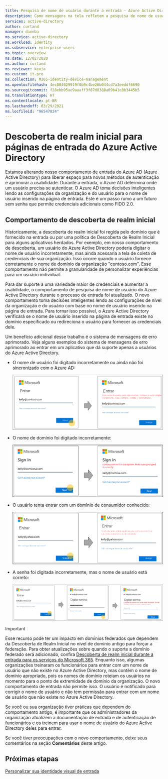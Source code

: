 ```yaml
---
title: Pesquisa de nome de usuário durante a entrada – Azure Active Directory | Microsoft Docs
description: Como mensagens na tela refletem a pesquisa de nome de usuário durante a entrada no Azure Active Directory
services: active-directory
author: curtand
manager: daveba
ms.service: active-directory
ms.workload: identity
ms.subservice: enterprise-users
ms.topic: overview
ms.date: 12/02/2020
ms.author: curtand
ms.reviewer: kexia
ms.custom: it-pro
ms.collection: M365-identity-device-management
ms.openlocfilehash: 4ec804029919f0b9c4be26b044cd7a3eeddf6690
ms.sourcegitcommit: f28ebb95ae9aaaff3f87d8388a09b41e0b3445b5
ms.translationtype: HT
ms.contentlocale: pt-BR
ms.lasthandoff: 03/29/2021
ms.locfileid: "96547824"
---
```

# <a name="home-realm-discovery-for-azure-active-directory-sign-in-pages"></a>Descoberta de realm inicial para páginas de entrada do Azure Active Directory

Estamos alterando nosso comportamento de entrada do Azure AD (Azure Active Directory) para liberar espaço para novos métodos de autenticação e aprimorar a usabilidade. Durante a entrada, o Azure AD determina onde um usuário precisa se autenticar. O Azure AD toma decisões inteligentes lendo as configurações da organização e do usuário para o nome de usuário inserido na página de entrada. Este é um passo rumo a um futuro sem senha que permite credenciais adicionais como FIDO 2.0.

## <a name="home-realm-discovery-behavior"></a>Comportamento de descoberta de realm inicial

Historicamente, a descoberta de realm inicial foi regida pelo domínio que é fornecido na entrada ou por uma política de Descoberta de Realm Inicial para alguns aplicativos herdados. Por exemplo, em nosso comportamento de descoberta, um usuário do Azure Active Directory poderia digitar o nome de usuário incorretamente, mas ainda acessaria a tela de coleta de credenciais de sua organização. Isso ocorre quando o usuário fornece corretamente o nome de domínio da organização "contoso.com". Esse comportamento não permite a granularidade de personalizar experiências para um usuário individual.

Para dar suporte a uma variedade maior de credenciais e aumentar a usabilidade, o comportamento de pesquisa de nome de usuário do Azure Active Directory durante o processo de entrada foi atualizado. O novo comportamento toma decisões inteligentes lendo as configurações de nível da organização e do usuário com base no nome de usuário inserido na página de entrada. Para tornar isso possível, o Azure Active Directory verificará se o nome de usuário inserido na página de entrada existe no domínio especificado ou redireciona o usuário para fornecer as credenciais dele.

Um benefício adicional desse trabalho é o sistema de mensagens de erro aprimorado. Veja alguns exemplos do sistema de mensagens de erro aprimorado ao entrar em um aplicativo que dá suporte apenas a usuários do Azure Active Directory.

- O nome de usuário foi digitado incorretamente ou ainda não foi sincronizado com o Azure AD:
  
    ![O nome de usuário foi digitado incorretamente ou não foi encontrado](./media/signin-realm-discovery/typo-username.png)
  
- O nome de domínio foi digitado incorretamente:
  
    ![o nome de domínio foi digitado incorretamente ou não foi encontrado](./media/signin-realm-discovery/typo-domain.png)
  
- O usuário tenta entrar com um domínio de consumidor conhecido:
  
    ![entrar com um domínio de consumidor conhecido](./media/signin-realm-discovery/consumer-domain.png)
  
- A senha foi digitada incorretamente, mas o nome de usuário está correto:  
  
    ![a senha foi digitada incorretamente com um nome de usuário válido](./media/signin-realm-discovery/incorrect-password.png)
  
> [!IMPORTANT]
> Esse recurso pode ter um impacto em domínios federados que dependem da Descoberta de Realm Inicial no nível de domínio antigo para forçar a federação. Para obter atualizações sobre quando o suporte a domínio federado será adicionado, confira [Descoberta de realm inicial durante a entrada para os serviços do Microsoft 365](https://azure.microsoft.com/updates/signin-hrd/). Enquanto isso, algumas organizações treinaram os funcionários para entrar com um nome de usuário que não existe no Azure Active Directory, mas contém o nome de domínio apropriado, pois os nomes de domínio roteiam os usuários no momento para o ponto de extremidade de domínio da organização. O novo comportamento de entrada não permite isso. O usuário é notificado para corrigir o nome de usuário e não tem permissão para entrar com um nome de usuário que não existe no Azure Active Directory.
>
> Se você ou sua organização tiver práticas que dependem do comportamento antigo, é importante que os administradores da organização atualizem a documentação de entrada e de autenticação de funcionários e os treinem para usar o nome de usuário do Azure Active Directory deles para entrar.
  
Se você tiver preocupações com o novo comportamento, deixe seus comentários na seção **Comentários** deste artigo.  

## <a name="next-steps"></a>Próximas etapas

[Personalizar sua identidade visual de entrada](../fundamentals/add-custom-domain.md)
